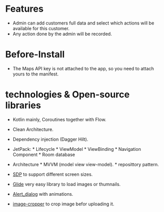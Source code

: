 # Features
* Admin can add customers full data and select which actions will be available for this customer.
* Any action done by the admin will be recorded.

# Before-Install
* The Maps API key is not attached to the app, so you need to attach yours to the manifest.

# technologies & Open-source libraries
* Kotlin mainly, Coroutines together with Flow.
* Clean Architecture.
* Dependency injection (Dagger Hilt).
* JetPack:
	     * Lifecycle
	     * ViewModel
	     * ViewBinding
	     * Navigation Component
       	     * Room database

* Architecture
		* MVVM (model view view-model).
		* reposittory pattern.

* [SDP](https://github.com/intuit/sdp) to support different screen sizes.
* [Glide](https://github.com/bumptech/glide) very easy library to load images or thumnails.
* [Alert_dialog](https://github.com/MarsadMaqsood/StylishDialogs) with animations.
* [image-cropper](https://github.com/CanHub/Android-Image-Cropper) to crop image befor uploading it.
  
